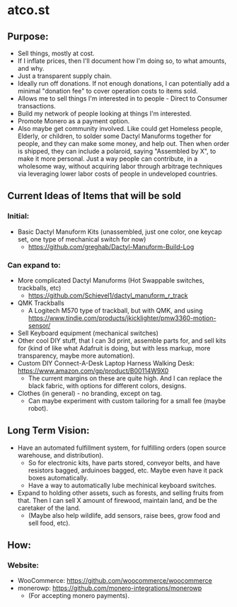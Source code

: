 # atco.st

## Purpose:
- Sell things, mostly at cost.
- If I inflate prices, then I'll document how I'm doing so, to what amounts, and why.
- Just a transparent supply chain.
- Ideally run off donations. If not enough donations, I can potentially add a minimal "donation fee" to cover operation costs to items sold.
- Allows me to sell things I'm interested in to people - Direct to Consumer transactions.
- Build my network of people looking at things I'm interested.
- Promote Monero as a payment option.
- Also maybe get community involved. Like could get Homeless people, Elderly, or children, to solder some Dactyl Manuforms together for people, and they can make some money, and help out. Then when order is shipped, they can include a polaroid, saying "Assembled by X", to make it more personal. Just a way people can contribute, in a wholesome way, without acquiring labor through arbitrage techniques via leveraging lower labor costs of people in undeveloped countries.

## Current Ideas of Items that will be sold
### Initial:
- Basic Dactyl Manuform Kits (unassembled, just one color, one keycap set, one type of mechanical switch for now)
   - https://github.com/greghab/Dactyl-Manuform-Build-Log
### Can expand to:
- More complicated Dactyl Manuforms (Hot Swappable switches, trackballs, etc)
    - https://github.com/Schievel1/dactyl_manuform_r_track
- QMK Trackballs
   - A Logitech M570 type of trackball, but with QMK, and using https://www.tindie.com/products/jkicklighter/pmw3360-motion-sensor/
- Sell Keyboard equipment (mechanical switches)
- Other cool DIY stuff, that I can 3d print, assemble parts for, and sell kits for (kind of like what Adafruit is doing, but with less markup, more transparency, maybe more automation).
- Custom DIY Connect-A-Desk Laptop Harness Walking Desk: https://www.amazon.com/gp/product/B00114W9X0
  - The current margins on these are quite high. And I can replace the black fabric, with options for different colors, designs.
- Clothes (in general) - no branding, except on tag.
   - Can maybe experiment with custom tailoring for a small fee (maybe robot).

## Long Term Vision:
- Have an automated fulfillment system, for fulfilling orders (open source warehouse, and distribution).
  - So for electronic kits, have parts stored, conveyor belts, and have resistors bagged, arduinoes bagged, etc. Maybe even have it pack boxes automatically.
  - Have a way to automatically lube mechinical keyboard switches.
- Expand to holding other assets, such as forests, and selling fruits from that. Then I can sell X amount of firewood, maintain land, and be the caretaker of the land.
  - (Maybe also help wildlife, add sensors, raise bees, grow food and sell food, etc).

## How:
### Website:
- WooCommerce: https://github.com/woocommerce/woocommerce
- monerowp: https://github.com/monero-integrations/monerowp
   - (For accepting monero payments).
